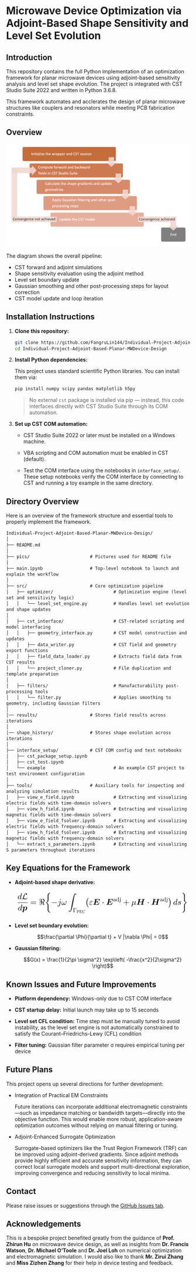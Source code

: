 # Microwave Device Optimization via Adjoint-Based Shape Sensitivity and Level Set Evolution

## Introduction

This repository contains the full Python implementation of an optimization framework for planar microwave devices using adjoint-based sensitivity analysis and level set shape evolution. The project is integrated with CST Studio Suite 2022 and written in Python 3.6.8.

This framework automates and acclerates the design of planar microwave structures like couplers and resonators while meeting PCB fabrication constraints.

## Overview

![Workflow Diagram](pics/methodology_workflow.png)

The diagram shows the overall pipeline:

- CST forward and adjoint simulations
- Shape sensitivity evaluation using the adjoint method 
- Level set boundary update  
- Gaussian smoothing and other post-processing steps for layout correction
- CST model update and loop iteration

## Installation Instructions

1. **Clone this repository:**

   ```bash
   git clone https://github.com/FangruLin144/Individual-Project-Adjoint-Based-Planar-MWDevice-Design.git
   cd Individual-Project-Adjoint-Based-Planar-MWDevice-Design
   ```

2. **Install Python dependencies:**

   This project uses standard scientific Python libraries. You can install them via:

   ```bash
   pip install numpy scipy pandas matplotlib h5py
   ```

   > No external `cst` package is installed via pip — instead, this code interfaces directly with CST Studio Suite through its COM automation.

3. **Set up CST COM automation:**

   - CST Studio Suite 2022 or later must be installed on a Windows machine.

   - VBA scripting and COM automation must be enabled in CST (default).

   - Test the COM interface using the notebooks in `interface_setup/`. These setup notebooks verify the COM interface by connecting to CST and running a toy example in the same directory.

## Directory Overview

Here is an overview of the framework structure and essential tools to properly implement the framework. 

```
Individual-Project-Adjoint-Based-Planar-MWDevice-Design/
│
├── README.md
│
├── pics/                       # Pictures used for README file
│
├── main.ipynb                  # Top-level notebook to launch and explain the workflow
│
├── src/                        # Core optimization pipeline
│   ├── optimizer/                       # Optimization engine (level set and sensitivity logic)
│   │   └── level_set_engine.py          # Handles level set evolution and shape updates
│
│   ├── cst_interface/                   # CST-related scripting and model interfacing
│   │   ├── geometry_interface.py        # CST model construction and updates
│   │   ├── data_writer.py               # CST field and geometry export functions
│   │   ├── field_data_loader.py         # Extracts field data from CST results
│   │   └── project_cloner.py            # File duplication and template preparation
│
│   ├── filters/                         # Manufacturability post-processing tools
│   │   └── filter.py                    # Applies smoothing to geometry, including Gaussian filters
│
│── results/                    # Stores field results across iterations
│
│── shape_history/              # Stores shape evolution across iterations
│
├── interface_setup/            # CST COM config and test notebooks
│   ├── cst_package_setup.ipynb
│   ├── cst_test.ipynb
│   └── example                          # An example CST project to test environment configuration
│
├── tools/                      # Auxiliary tools for inspecting and analyzing simulation results
│   ├── view_e_field.ipynb               # Extracting and visualizing electric fields with time-domain solvers
│   ├── view_h_field.ipynb               # Extracting and visualizing magnetic fields with time-domain solvers
│   ├── view_e_field_fsolver.ipynb       # Extracting and visualizing electric fields with frequency-domain solvers
│   ├── view_h_field_fsolver.ipynb       # Extracting and visualizing magnetic fields with frequency-domain solvers
│   └── extract_s_parameters.ipynb       # Extracting and visualizing S parameters throughout iterations
```

## Key Equations for the Framework

- **Adjoint-based shape derivative:**

  ![Adjoint Equation](pics/adjoint_shape_derivative.svg)

- **Level set boundary evolution:**

  ```math
  \frac{\partial \Phi}{\partial t} + V |\nabla \Phi| = 0
  ```

- **Gaussian filtering:**

  ```math
  G(x) = \frac{1}{2\pi \sigma^2} \exp\left( -\frac{x^2}{2\sigma^2} \right)
  ```

## Known Issues and Future Improvements

- **Platform dependency:** Windows-only due to CST COM interface 

- **CST startup delay:** Initial launch may take up to 15 seconds  

- **Level set CFL condition:** Time step must be manually tuned to avoid instability, as the level set engine is not automatically constrained to satisfy the Courant–Friedrichs–Lewy (CFL) condition

- **Filter tuning:** Gaussian filter parameter σ requires empirical tuning per device

## Future Plans

This project opens up several directions for further development:

- Integration of Practical EM Constraints

  Future iterations can incorporate additional electromagnetic constraints—such as impedance matching or bandwidth targets—directly into the objective function. This would enable more robust, application-aware optimization outcomes without relying on manual filtering or tuning.

- Adjoint-Enhanced Surrogate Optimization

  Surrogate-based optimizers like the Trust Region Framework (TRF) can be improved using adjoint-derived gradients. Since adjoint methods provide highly efficient and accurate sensitivity information, they can correct local surrogate models and support multi-directional exploration, improving convergence and reducing sensitivity to local minima.

## Contact

Please raise issues or suggestions through the [GitHub Issues tab](https://github.com/FangruLin144/Y3_individual_project/issues).

## Acknowledgements

This is a bespoke project benefited greatly from the guidance of **Prof. Zhirun Hu** on microwave device design, as well as insights from **Dr. Francis Watson**, **Dr. Michael O’Toole** and **Dr. Joel Loh** on numerical optimization and electromagnetic simulation. I would also like to thank **Mr. Zirui Zhang** and **Miss Zizhen Zhang** for their help in device testing and feedback.
